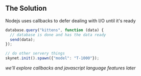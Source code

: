 ## The Solution

Nodejs uses callbacks to defer dealing with I/O until it's ready

```javascript
database.query("kittens", function (data) {
  // database is done and has the data ready
  send(data);
});

// do other servery things
skynet.init().spawn({"model": "T-1000"});
```
*we'll explore callbacks and javascript language features later*
